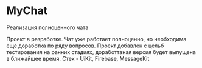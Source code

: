 # MyChat
Реализация полноценного чата 

Проект в разработке. Чат уже работает полноценно, но необходима еще доработка по ряду вопросов. Проект добавлен с цельб тестирования на ранних стадиях, доработтаная версия будет выпущена в ближайшее время.
Стек - UiKit, Firebase, MessageKit
